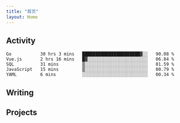 ```yaml
---
title: "首页"
layout: Home
---
```


## Activity
<!--START_SECTION:waka-->
```text
Go           30 hrs 3 mins   ██████████████████████▓░░   90.08 % 
Vue.js       2 hrs 16 mins   █▓░░░░░░░░░░░░░░░░░░░░░░░   06.84 % 
SQL          31 mins         ▒░░░░░░░░░░░░░░░░░░░░░░░░   01.59 % 
JavaScript   15 mins         ▒░░░░░░░░░░░░░░░░░░░░░░░░   00.79 % 
YAML         6 mins          ░░░░░░░░░░░░░░░░░░░░░░░░░   00.34 % 
```
<!--END_SECTION:waka-->

## Writing
<PindedPosts />

## Projects
<Projects />
